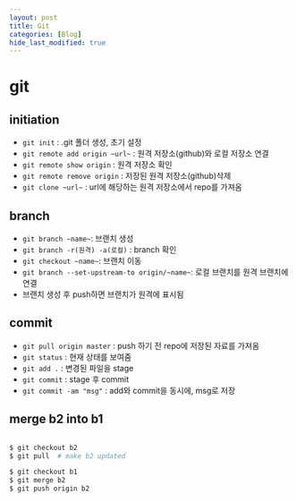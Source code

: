```yaml
---
layout: post
title: Git
categories: [Blog]
hide_last_modified: true
---
```


# git

## initiation

- `git init` : .git 폴더 생성, 초기 설정
- `git remote add origin ~url~` : 원격 저장소(github)와 로컬 저장소 연결
- `git remote show origin` : 원격 저장소 확인
- `git remote remove origin` : 저장된 원격 저장소(github)삭제
- `git clone ~url~` : url에 해당하는 원격 저장소에서 repo를 가져옴

## branch

- `git branch ~name~`: 브랜치 생성
- `git branch -r(원격) -a(로컬)` : branch 확인
- `git checkout ~name~`: 브랜치 이동
- `git branch --set-upstream-to origin/~name~`: 로컬 브랜치를 원격 브랜치에 연결
- 브랜치 생성 후 push하면 브랜치가 원격에 표시됨

## commit

- `git pull origin master` : push 하기 전 repo에 저장된 자료를 가져옴
- `git status` : 현재 상태를 보여줌
- `git add .` : 변경된 파일을 stage
- `git commit` : stage 후 commit
- `git commit -am "msg"` : add와 commit을 동시에, msg로 저장

## merge b2 into b1

~~~sh

$ git checkout b2
$ git pull  # make b2 updated

$ git checkout b1
$ git merge b2
$ git push origin b2

~~~
